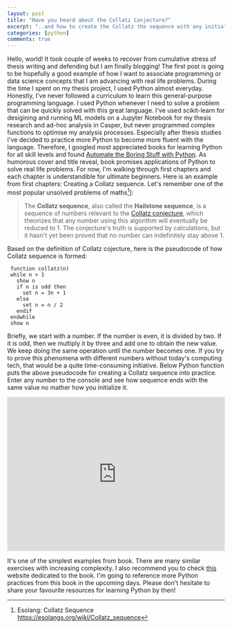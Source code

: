 ```yaml
---
layout: post
title: "Have you heard about the Collatz Conjecture?"
excerpt: "..and how to create the Collatz the sequence with any initial value using Python?"
categories: [python]
comments: true
---
```


Hello, world! It took couple of weeks to recover from cumulative stress of thesis writing and defending but I am finally blogging! The first post is going to be hopefully a good example of how I want to associate programming or data science concepts that I am advancing with real life problems. During the time I spent on my thesis project, I used Python almost everyday. Honestly,  I've never followed a curriculum to learn this general-purpose programming language. I used Python whenever I need to solve a problem that can be quickly solved with this great language. I've used scikit-learn for desigining and running ML models on a Jupyter Notebook for my thesis research and ad-hoc analysis in Casper, but never programmed complex functions to optimise my analysis processes. Especially after thesis studies I've decided to practice more Python to become more fluent with the language. Therefore, I googled most appreciated books for learning Python for all skill levels and found [Automate the Boring Stuff with Python](https://www.amazon.com/Automate-Boring-Stuff-Python-Programming/dp/1593275994). As humorous cover and title reveal, book promises applications of Python to solve real life problems. For now, I'm walking through first chapters and each chapter is understandible for ultimate beginners. Here is an example from first chapters: Creating a Collatz sequence. Let's remember one of the most popular unsolved problems of maths[^1]]:

> The **Collatz sequence**, also called the **Hailstone sequence**, is a sequence of numbers relevant to the [Collatz conjecture](http://en.wikipedia.org/wiki/Collatz_sequence), which theorizes that any number using this algorithm will eventually be reduced to 1. The conjecture's truth is supported by calculations, but it hasn't yet been proved that no number can indefinitely stay above 1.

Based on the definition of Collatz cojecture, here is the pseudocode of how Collatz sequence is formed:

```pseudocode
 function collatz(n)
 while n > 1
   show n
   if n is odd then
     set n = 3n + 1
   else
     set n = n / 2
   endif
 endwhile
 show n
```

Briefly, we start with a number. If the number is even, it is divided by two. If it is odd, then we multiply it by three and add one to obtain the new value. We keep doing the same operation until the number becomes one. If you try to prove this phenomena with different numbers without today's computing tech, that would be a quite time-consuming initiative. Below Python function puts the above pseudocode for creating a Collatz sequence into practice. Enter any number to the console and see how sequence ends with the same value no mather how you initialize it.

<iframe src="https://trinket.io/embed/python/01f7884c66?start=result" width="100%" height="356" frameborder="0" marginwidth="0" marginheight="0" allowfullscreen></iframe>

It's one of the simplest examples from book. There are many similar exercises with increasing complexity. I also recommend you to check [this](https://automatetheboringstuff.com) website dedicated to the book. I'm going to reference more Python practices from this book in the upcoming days. Please don't hesitate to share your favourite resources for learning Python by then!

[^1]: Esolang: Collatz Sequence https://esolangs.org/wiki/Collatz_sequence
